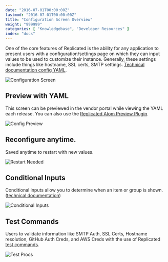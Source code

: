 ```yaml
---
date: "2016-07-01T00:00:00Z"
lastmod: "2016-07-01T00:00:00Z"
title: "Configuration Screen Overview"
weight: "999999"
categories: [ "Knowledgebase", "Developer Resources" ]
index: "docs"
---
```


One of the core features of Replicated is the ability for any application to present users
with a configuration/settings page on which they can input values to be used to customize
their instance. Generally, these settings include things like hostname, SSL certs, SMTP
settings. [Technical documentation config YAML](/packaging-an-application/config-screen/).

![Configuration Screen](/static/config-screen.png)

## Preview with YAML

This screen can be previewed in the vendor portal while viewing the YAML each release. You
can also use the [Replicated Atom Preview Plugin](https://atom.io/packages/replicated-preview).

![Config Preview](/static/config-preview.png)

## Reconfigure anytime.

Saved anytime to restart with new values.

![Restart Needed](/static/restart-needed.png)

## Conditional Inputs

Conditional inputs allow you to determine when an item or group is shown.
([technical documentation](/on-prem-config#section-when-conditional-inputs-))

![Conditional Inputs](/static/conditional-inputs.gif)

## Test Commands

Users to validate information like SMTP Auth, SSL Certs, Hostname resolution, GitHub Auth Creds,
and AWS Creds with the use of Replicated [test commands](/packaging-an-application/test-procs/).

![Test Procs](/static/test-procs.gif)
